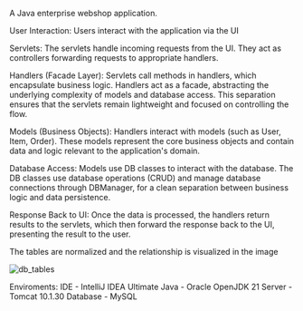 A Java enterprise webshop application.

User Interaction:
Users interact with the application via the UI

Servlets:
The servlets handle incoming requests from the UI. They act as controllers forwarding requests to appropriate handlers.

Handlers (Facade Layer):
Servlets call methods in handlers, which encapsulate business logic. Handlers act as a facade, abstracting the underlying complexity of models and database access. This separation ensures that the servlets remain lightweight and focused on controlling the flow.

Models (Business Objects):
Handlers interact with models (such as User, Item, Order). These models represent the core business objects and contain data and logic relevant to the application's domain.

Database Access:
Models use DB classes to interact with the database. The DB classes use database operations (CRUD) and manage database connections through DBManager, for a clean separation between business logic and data persistence.

Response Back to UI:
Once the data is processed, the handlers return results to the servlets, which then forward the response back to the UI, presenting the result to the user.

The tables are normalized and the relationship is visualized in the image

![db_tables](https://github.com/user-attachments/assets/9d09d622-d474-47a1-90e5-1ca6bfbae0ce)


Enviroments:
IDE - IntelliJ IDEA Ultimate
Java - Oracle OpenJDK 21
Server - Tomcat 10.1.30
Database - MySQL
